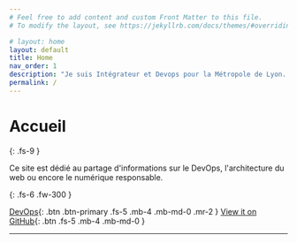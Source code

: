 ```yaml
---
# Feel free to add content and custom Front Matter to this file.
# To modify the layout, see https://jekyllrb.com/docs/themes/#overriding-theme-defaults

# layout: home
layout: default
title: Home
nav_order: 1
description: "Je suis Intégrateur et Devops pour la Métropole de Lyon. Je partage ici les informations qui me sont utile au quotidien."
permalink: /
---
```


# Accueil
{: .fs-9 }

Ce site est dédié au partage d'informations sur le DevOps, l'architecture du web ou encore le numérique responsable.

{: .fs-6 .fw-300 }

[DevOps](/docs/DevOps/){: .btn .btn-primary .fs-5 .mb-4 .mb-md-0 .mr-2 } [View it on GitHub](https://github.com/benoit-marechal/benoit-marechal.github.io){: .btn .fs-5 .mb-4 .mb-md-0 }

---

